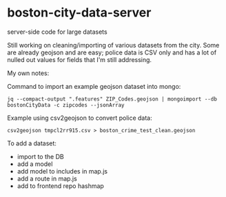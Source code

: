 # boston-city-data-server
server-side code for large datasets

Still working on cleaning/importing of various datasets from the city.  Some are already geojson and are easy;
police data is CSV only and has a lot of nulled out values for fields that I'm still addressing.

My own notes:

Command to import an example geojson dataset into mongo:

`jq --compact-output ".features" ZIP_Codes.geojson | mongoimport --db bostonCityData -c zipcodes --jsonArray`

Example using csv2geojson to convert police data:

`csv2geojson tmpcl2rr915.csv > boston_crime_test_clean.geojson`

To add a dataset:

- import to the DB
- add a model
- add model to includes in map.js
- add a route in map.js
- add to frontend repo hashmap
